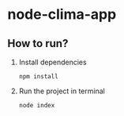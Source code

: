 # node-clima-app


How to run?
--

1. Install dependencies 
    
    `npm install`

2. Run the project in terminal
    
    `node index`  